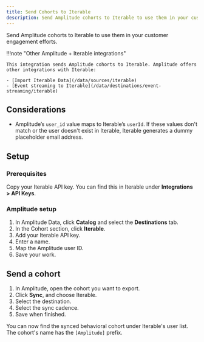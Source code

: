 ```yaml
---
title: Send Cohorts to Iterable
description: Send Amplitude cohorts to Iterable to use them in your customer engagement efforts. 
---
```


Send Amplitude cohorts to Iterable to use them in your customer engagement efforts. 

!!!note "Other Amplitude + Iterable integrations"

    This integration sends Amplitude cohorts to Iterable. Amplitude offers other integrations with Iterable: 

    - [Import Iterable Data](/data/sources/iterable)
    - [Event streaming to Iterable](/data/destinations/event-streaming/iterable)

## Considerations 

- Amplitude’s `user_id` value maps to Iterable’s `userId`. If these values don't match or the user doesn't exist in Iterable, Iterable generates a dummy placeholder email address.

## Setup

### Prerequisites

Copy your Iterable API key. You can find this in Iterable under **Integrations > API Keys**.

### Amplitude setup

1. In Amplitude Data, click **Catalog** and select the **Destinations** tab.
2. In the Cohort section, click **Iterable**.
3. Add your Iterable API key. 
4. Enter a name. 
5. Map the Amplitude user ID.
6. Save your work. 

## Send a cohort

1. In Amplitude, open the cohort you want to export. 
2. Click **Sync**, and choose Iterable.
3. Select the destination.
4. Select the sync cadence.
5. Save when finished.

You can now find the synced behavioral cohort under Iterable's user list. The cohort's name has the `[Amplitude]` prefix.

